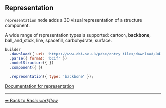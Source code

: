 ## Representation

`representation` node adds a 3D visual representation of a structure component.

A wide range of representation types is supported: cartoon, **backbone**, ball_and_stick, line, spacefill, carbohydrate, surface.

```js
builder
  .download({ url: 'https://www.ebi.ac.uk/pdbe/entry-files/download/3d11.bcif' })
  .parse({ format: 'bcif' })
  .modelStructure({ })
  .component({ })

  .representation({ type: 'backbone' });
```

[Documentation for representation](https://molstar.org/mol-view-spec-docs/tree-schema/#representation)

---

[&#x2B05; Back to *Basic workflow*](#intro)
